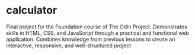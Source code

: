 # calculator

Final project for the Foundation course of The Odin Project. Demonstrates skills in HTML, CSS, and JavaScript through a practical and functional web application. Combines knowledge from previous lessons to create an interactive, responsive, and well-structured project